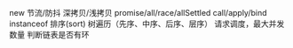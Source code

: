 new
节流/防抖
深拷贝/浅拷贝
promise/all/race/allSettled
call/apply/bind
instanceof
排序(sort)
树遍历（先序、中序、后序、层序）
请求调度，最大并发数量
判断链表是否有环